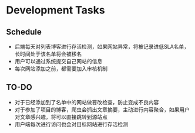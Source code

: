 # Development Tasks

## Schedule 
* 后端每天对列表博客进行存活检测，如果网站异常，将被记录进低SLA名单，长时间处于该名单将会被移名
* 用户可以通过系统提交自己网站的信息
* 每次网站添加之前，都需要加入审核机制

## TO-DO
* 对于已经添加到了名单中的网站做篡改检查，防止变成不良内容
* 对于参加了项目的博客，爬虫会抓出文章摘要，主动进行内容聚合，如果用户对文章感兴趣，将可以直接跳转到源站点
* 用户端每次进行访问也会对目标网站进行存活检测
